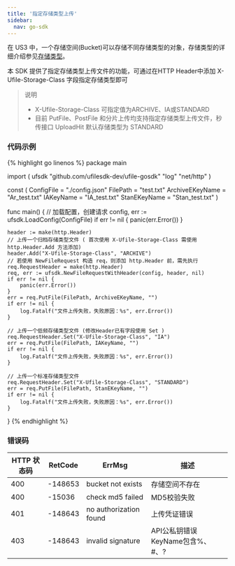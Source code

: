 ```yaml
---  
title: '指定存储类型上传'
sidebar:
  nav: go-sdk
---
```

在 US3 中，一个存储空间(Bucket)可以存储不同存储类型的对象，存储类型的详细介绍参见[存储类型](https://docs.ucloud.cn/ufile/introduction/storage_type)。

本 SDK 提供了指定存储类型上传文件的功能，可通过在HTTP Header中添加 X-Ufile-Storage-Class 字段指定存储类型即可

> 说明
> * X-Ufile-Storage-Class 可指定值为ARCHIVE、IA或STANDARD 
> * 目前 PutFile、PostFile 和分片上传均支持指定存储类型上传文件，秒传接口 UploadHit 默认存储类型为 STANDARD

### 代码示例 

<div class="copyable" markdown="1">

{% highlight go linenos %}
package main

import (
	ufsdk "github.com/ufilesdk-dev/ufile-gosdk"
	"log"
	"net/http"
)

const (
	ConfigFile = "./config.json"
	FilePath = "test.txt"
	ArchiveEKeyName = "Ar_test.txt"
	IAKeyName = "IA_test.txt"
	StanEKeyName = "Stan_test.txt"
)

func main() {
	// 加载配置，创建请求
	config, err := ufsdk.LoadConfig(ConfigFile)
	if err != nil {
		panic(err.Error())
	}

	header := make(http.Header)
	// 上传一个归档存储类型文件 ( 首次使用 X-Ufile-Storage-Class 需使用 http.Header.Add 方法添加)
	header.Add("X-Ufile-Storage-Class", "ARCHIVE")
	// 若使用 NewFileRequest 构造 req，则添加 http.Header 前，需先执行 req.RequestHeader = make(http.Header)
	req, err := ufsdk.NewFileRequestWithHeader(config, header, nil)
	if err != nil {
		panic(err.Error())
	}
	err = req.PutFile(FilePath, ArchiveEKeyName, "")
	if err != nil {
		log.Fatalf("文件上传失败，失败原因：%s", err.Error())
	}

	// 上传一个低频存储类型文件 (修改Header已有字段使用 Set )
	req.RequestHeader.Set("X-Ufile-Storage-Class", "IA")
	err = req.PutFile(FilePath, IAKeyName, "")
	if err != nil {
		log.Fatalf("文件上传失败，失败原因：%s", err.Error())
	}

	// 上传一个标准存储类型文件
	req.RequestHeader.Set("X-Ufile-Storage-Class", "STANDARD")
	err = req.PutFile(FilePath, StanEKeyName, "")
	if err != nil {
		log.Fatalf("文件上传失败，失败原因：%s", err.Error())
	}
}
{% endhighlight %}
</div>


### 错误码

| HTTP 状态码 | RetCode | ErrMsg                 | 描述                                |
| ----------- | ------- | ---------------------- | ----------------------------------- |
| 400         | -148653 | bucket not exists      | 存储空间不存在                      |
| 400         | -15036  | check md5 failed       | MD5校验失败                         |
| 401         | -148643 | no authorization found | 上传凭证错误                        |
| 403         | -148643 | invalid signature      | API公私钥错误KeyName包含%、#、?	   |

